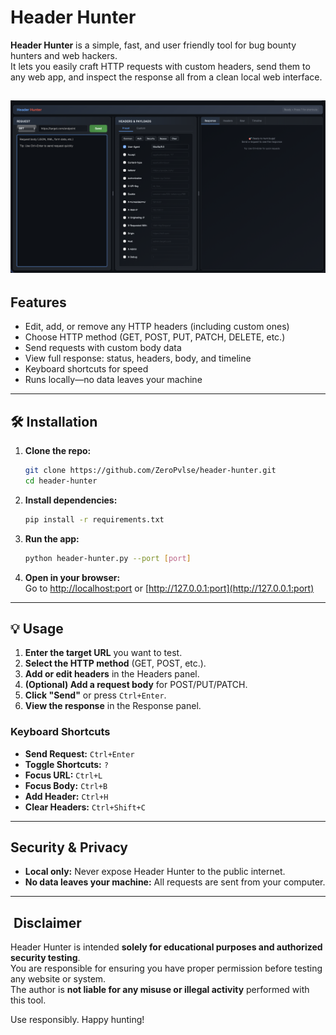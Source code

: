 # Header Hunter

**Header Hunter** is a simple, fast, and user friendly tool for bug bounty hunters and web hackers.  
It lets you easily craft HTTP requests with custom headers, send them to any web app, and inspect the response all from a clean local web interface.

## ![Header Hunter Demo](demo/screenshot.png)

## Features

-   Edit, add, or remove any HTTP headers (including custom ones)
-   Choose HTTP method (GET, POST, PUT, PATCH, DELETE, etc.)
-   Send requests with custom body data
-   View full response: status, headers, body, and timeline
-   Keyboard shortcuts for speed
-   Runs locally—no data leaves your machine

---

## 🛠️ Installation

1. **Clone the repo:**

    ```sh
    git clone https://github.com/ZeroPvlse/header-hunter.git
    cd header-hunter
    ```

2. **Install dependencies:**

    ```sh
    pip install -r requirements.txt
    ```

3. **Run the app:**

    ```sh
    python header-hunter.py --port [port]
    ```

4. **Open in your browser:**  
   Go to [http://localhost:port](http://localhost:port) or [http://127.0.0.1:port](http://127.0.0.1:port)

---

## 💡 Usage

1. **Enter the target URL** you want to test.
2. **Select the HTTP method** (GET, POST, etc.).
3. **Add or edit headers** in the Headers panel.
4. **(Optional) Add a request body** for POST/PUT/PATCH.
5. **Click "Send"** or press `Ctrl+Enter`.
6. **View the response** in the Response panel.

### Keyboard Shortcuts

-   **Send Request:** `Ctrl+Enter`
-   **Toggle Shortcuts:** `?`
-   **Focus URL:** `Ctrl+L`
-   **Focus Body:** `Ctrl+B`
-   **Add Header:** `Ctrl+H`
-   **Clear Headers:** `Ctrl+Shift+C`

---

## Security & Privacy

-   **Local only:** Never expose Header Hunter to the public internet.
-   **No data leaves your machine:** All requests are sent from your computer.

---

## ️ Disclaimer

Header Hunter is intended **solely for educational purposes and authorized security testing**.  
You are responsible for ensuring you have proper permission before testing any website or system.  
The author is **not liable for any misuse or illegal activity** performed with this tool.

Use responsibly. Happy hunting!
